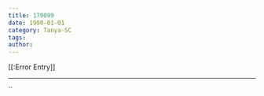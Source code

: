 ```yaml
---
title: 170099
date: 1990-01-01
category: Tanya-SC
tags: 
author: 
---
```


[[:Error Entry]]

---



``
